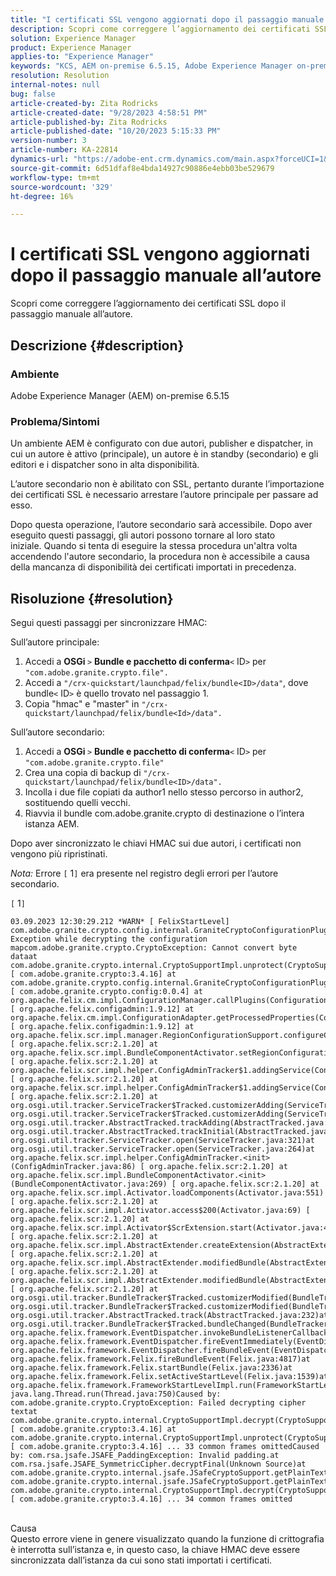 ```yaml
---
title: "I certificati SSL vengono aggiornati dopo il passaggio manuale all’autore"
description: Scopri come correggere l’aggiornamento dei certificati SSL dopo il passaggio manuale all’autore.
solution: Experience Manager
product: Experience Manager
applies-to: "Experience Manager"
keywords: "KCS, AEM on-premise 6.5.15, Adobe Experience Manager on-premise 6.5.15, certificati SSL, ripristina, crea, cambia, manualmente"
resolution: Resolution
internal-notes: null
bug: false
article-created-by: Zita Rodricks
article-created-date: "9/28/2023 4:58:51 PM"
article-published-by: Zita Rodricks
article-published-date: "10/20/2023 5:15:33 PM"
version-number: 3
article-number: KA-22814
dynamics-url: "https://adobe-ent.crm.dynamics.com/main.aspx?forceUCI=1&pagetype=entityrecord&etn=knowledgearticle&id=78335a48-205e-ee11-be6f-6045bd006268"
source-git-commit: 6d51dfaf8e4bda14927c90886e4ebb03be529679
workflow-type: tm+mt
source-wordcount: '329'
ht-degree: 16%

---
```


# I certificati SSL vengono aggiornati dopo il passaggio manuale all’autore


Scopri come correggere l’aggiornamento dei certificati SSL dopo il passaggio manuale all’autore.

## Descrizione {#description}


### Ambiente

Adobe Experience Manager (AEM) on-premise 6.5.15

### Problema/Sintomi

Un ambiente AEM è configurato con due autori, publisher e dispatcher, in cui un autore è attivo (principale), un autore è in standby (secondario) e gli editori e i dispatcher sono in alta disponibilità.

L’autore secondario non è abilitato con SSL, pertanto durante l’importazione dei certificati SSL è necessario arrestare l’autore principale per passare ad esso.

Dopo questa operazione, l’autore secondario sarà accessibile. Dopo aver eseguito questi passaggi, gli autori possono tornare al loro stato iniziale. Quando si tenta di eseguire la stessa procedura un&#39;altra volta accendendo l&#39;autore secondario, la procedura non è accessibile a causa della mancanza di disponibilità dei certificati importati in precedenza.










## Risoluzione {#resolution}


Segui questi passaggi per sincronizzare HMAC:

Sull’autore principale:

1. Accedi a <b>OSGi </b>`>`  <b>Bundle e pacchetto di conferma</b>`<` ID`>`  per `"com.adobe.granite.crypto.file".`
2. Accedi a `"/crx-quickstart/launchpad/felix/bundle<ID>/data"`, dove bundle`<` ID`>`  è quello trovato nel passaggio 1.
3. Copia &quot;hmac&quot; e &quot;master&quot; in `"/crx-quickstart/launchpad/felix/bundle<Id>/data".`


Sull’autore secondario:

1. Accedi a <b>OSGi </b>`>`  <b>Bundle e pacchetto di conferma</b>`<` ID`>`  per `"com.adobe.granite.crypto.file"`
2. Crea una copia di backup di `"/crx-quickstart/launchpad/felix/bundle<ID>/data".`
3. Incolla i due file copiati da author1 nello stesso percorso in author2, sostituendo quelli vecchi.
4. Riavvia il bundle com.adobe.granite.crypto di destinazione o l’intera istanza AEM.


Dopo aver sincronizzato le chiavi HMAC sui due autori, i certificati non vengono più ripristinati.

*Nota:*
Errore `[` 1`]`  era presente nel registro degli errori per l’autore secondario.

`[` 1`]`




```
03.09.2023 12:30:29.212 *WARN* [ FelixStartLevel]  com.adobe.granite.crypto.config.internal.GraniteCryptoConfigurationPlugin Exception while decrypting the configuration mapcom.adobe.granite.crypto.CryptoException: Cannot convert byte dataat com.adobe.granite.crypto.internal.CryptoSupportImpl.unprotect(CryptoSupportImpl.java:130) [ com.adobe.granite.crypto:3.4.16] at com.adobe.granite.crypto.config.internal.GraniteCryptoConfigurationPlugin.modifyConfiguration(GraniteCryptoConfigurationPlugin.java:57) [ com.adobe.granite.crypto.config:0.0.4] at org.apache.felix.cm.impl.ConfigurationManager.callPlugins(ConfigurationManager.java:912) [ org.apache.felix.configadmin:1.9.12] at org.apache.felix.cm.impl.ConfigurationAdapter.getProcessedProperties(ConfigurationAdapter.java:292) [ org.apache.felix.configadmin:1.9.12] at org.apache.felix.scr.impl.manager.RegionConfigurationSupport.configureComponentHolder(RegionConfigurationSupport.java:228) [ org.apache.felix.scr:2.1.20] at org.apache.felix.scr.impl.BundleComponentActivator.setRegionConfigurationSupport(BundleComponentActivator.java:785) [ org.apache.felix.scr:2.1.20] at org.apache.felix.scr.impl.helper.ConfigAdminTracker$1.addingService(ConfigAdminTracker.java:69) [ org.apache.felix.scr:2.1.20] at org.apache.felix.scr.impl.helper.ConfigAdminTracker$1.addingService(ConfigAdminTracker.java:41) [ org.apache.felix.scr:2.1.20] at org.osgi.util.tracker.ServiceTracker$Tracked.customizerAdding(ServiceTracker.java:943)at org.osgi.util.tracker.ServiceTracker$Tracked.customizerAdding(ServiceTracker.java:871)at org.osgi.util.tracker.AbstractTracked.trackAdding(AbstractTracked.java:256)at org.osgi.util.tracker.AbstractTracked.trackInitial(AbstractTracked.java:183)at org.osgi.util.tracker.ServiceTracker.open(ServiceTracker.java:321)at org.osgi.util.tracker.ServiceTracker.open(ServiceTracker.java:264)at org.apache.felix.scr.impl.helper.ConfigAdminTracker.<init>(ConfigAdminTracker.java:86) [ org.apache.felix.scr:2.1.20] at org.apache.felix.scr.impl.BundleComponentActivator.<init>(BundleComponentActivator.java:269) [ org.apache.felix.scr:2.1.20] at org.apache.felix.scr.impl.Activator.loadComponents(Activator.java:551) [ org.apache.felix.scr:2.1.20] at org.apache.felix.scr.impl.Activator.access$200(Activator.java:69) [ org.apache.felix.scr:2.1.20] at org.apache.felix.scr.impl.Activator$ScrExtension.start(Activator.java:424) [ org.apache.felix.scr:2.1.20] at org.apache.felix.scr.impl.AbstractExtender.createExtension(AbstractExtender.java:196) [ org.apache.felix.scr:2.1.20] at org.apache.felix.scr.impl.AbstractExtender.modifiedBundle(AbstractExtender.java:169) [ org.apache.felix.scr:2.1.20] at org.apache.felix.scr.impl.AbstractExtender.modifiedBundle(AbstractExtender.java:49) [ org.apache.felix.scr:2.1.20] at org.osgi.util.tracker.BundleTracker$Tracked.customizerModified(BundleTracker.java:488)at org.osgi.util.tracker.BundleTracker$Tracked.customizerModified(BundleTracker.java:420)at org.osgi.util.tracker.AbstractTracked.track(AbstractTracked.java:232)at org.osgi.util.tracker.BundleTracker$Tracked.bundleChanged(BundleTracker.java:450)at org.apache.felix.framework.EventDispatcher.invokeBundleListenerCallback(EventDispatcher.java:915)at org.apache.felix.framework.EventDispatcher.fireEventImmediately(EventDispatcher.java:834)at org.apache.felix.framework.EventDispatcher.fireBundleEvent(EventDispatcher.java:516)at org.apache.felix.framework.Felix.fireBundleEvent(Felix.java:4817)at org.apache.felix.framework.Felix.startBundle(Felix.java:2336)at org.apache.felix.framework.Felix.setActiveStartLevel(Felix.java:1539)at org.apache.felix.framework.FrameworkStartLevelImpl.run(FrameworkStartLevelImpl.java:308)at java.lang.Thread.run(Thread.java:750)Caused by: com.adobe.granite.crypto.CryptoException: Failed decrypting cipher textat com.adobe.granite.crypto.internal.CryptoSupportImpl.decrypt(CryptoSupportImpl.java:66) [ com.adobe.granite.crypto:3.4.16] at com.adobe.granite.crypto.internal.CryptoSupportImpl.unprotect(CryptoSupportImpl.java:127) [ com.adobe.granite.crypto:3.4.16] ... 33 common frames omittedCaused by: com.rsa.jsafe.JSAFE_PaddingException: Invalid padding.at com.rsa.jsafe.JSAFE_SymmetricCipher.decryptFinal(Unknown Source)at com.adobe.granite.crypto.internal.jsafe.JSafeCryptoSupport.getPlainText(JSafeCryptoSupport.java:267)at com.adobe.granite.crypto.internal.jsafe.JSafeCryptoSupport.getPlainText(JSafeCryptoSupport.java:249)at com.adobe.granite.crypto.internal.CryptoSupportImpl.decrypt(CryptoSupportImpl.java:64) [ com.adobe.granite.crypto:3.4.16] ... 34 common frames omitted
```



<br>Causa<br>
Questo errore viene in genere visualizzato quando la funzione di crittografia è interrotta sull’istanza e, in questo caso, la chiave HMAC deve essere sincronizzata dall’istanza da cui sono stati importati i certificati.
